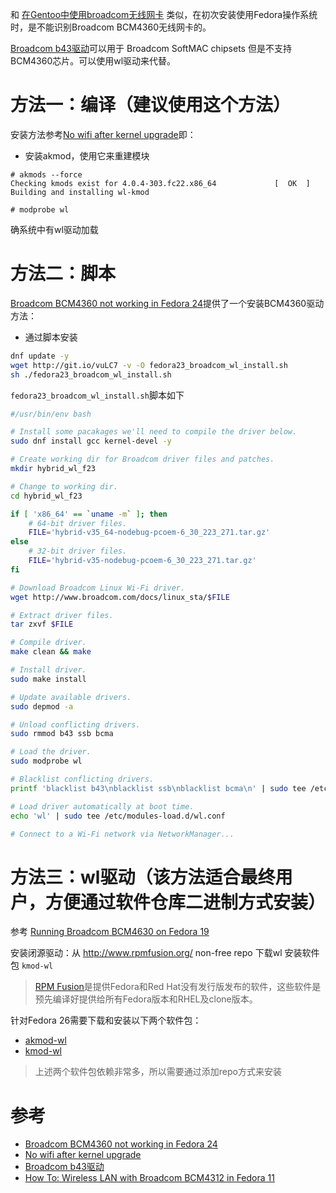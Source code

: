 和 [在Gentoo中使用broadcom无线网卡](../../gentoo/broadcom_wifi) 类似，在初次安装使用Fedora操作系统时，是不能识别Broadcom BCM4360无线网卡的。

[Broadcom b43驱动](https://wireless.wiki.kernel.org/en/users/Drivers/b43)可以用于 Broadcom SoftMAC chipsets 但是不支持 BCM4360芯片。可以使用wl驱动来代替。

# 方法一：编译（建议使用这个方法）

安装方法参考[No wifi after kernel upgrade](https://ask.fedoraproject.org/en/question/69411/no-wifi-after-kernel-upgrade/)即：

* 安装akmod，使用它来重建模块

```
# akmods --force 
Checking kmods exist for 4.0.4-303.fc22.x86_64             [  OK  ] 
Building and installing wl-kmod

# modprobe wl
```

确系统中有wl驱动加载

# 方法二：脚本

[Broadcom BCM4360 not working in Fedora 24](https://www.reddit.com/r/Fedora/comments/4t3psm/broadcom_bcm4360_not_working_in_fedora_24/)提供了一个安装BCM4360驱动方法：


* 通过脚本安装

```bash
dnf update -y
wget http://git.io/vuLC7 -v -O fedora23_broadcom_wl_install.sh
sh ./fedora23_broadcom_wl_install.sh
```

`fedora23_broadcom_wl_install.sh`脚本如下

```bash
#/usr/bin/env bash

# Install some pacakages we'll need to compile the driver below.
sudo dnf install gcc kernel-devel -y

# Create working dir for Broadcom driver files and patches.
mkdir hybrid_wl_f23

# Change to working dir.
cd hybrid_wl_f23

if [ 'x86_64' == `uname -m` ]; then
	# 64-bit driver files.
	FILE='hybrid-v35_64-nodebug-pcoem-6_30_223_271.tar.gz'
else
	# 32-bit driver files.
	FILE='hybrid-v35-nodebug-pcoem-6_30_223_271.tar.gz'
fi

# Download Broadcom Linux Wi-Fi driver.
wget http://www.broadcom.com/docs/linux_sta/$FILE

# Extract driver files.
tar zxvf $FILE

# Compile driver.
make clean && make

# Install driver.
sudo make install

# Update available drivers.
sudo depmod -a

# Unload conflicting drivers.
sudo rmmod b43 ssb bcma

# Load the driver.
sudo modprobe wl

# Blacklist conflicting drivers.
printf 'blacklist b43\nblacklist ssb\nblacklist bcma\n' | sudo tee /etc/modprobe.d/wl.conf

# Load driver automatically at boot time.
echo 'wl' | sudo tee /etc/modules-load.d/wl.conf

# Connect to a Wi-Fi network via NetworkManager...
```

# 方法三：wl驱动（该方法适合最终用户，方便通过软件仓库二进制方式安装）

参考 [Running Broadcom BCM4630 on Fedora 19](https://ask.fedoraproject.org/en/question/34399/running-broadcom-bcm4630-on-fedora-19/)

安装闭源驱动：从 http://www.rpmfusion.org/  non-free repo 下载wl 安装软件包 `kmod-wl`

> [RPM Fusion](https://rpmfusion.org/)是提供Fedora和Red Hat没有发行版发布的软件，这些软件是预先编译好提供给所有Fedora版本和RHEL及clone版本。

针对Fedora 26需要下载和安装以下两个软件包：

* [akmod-wl](http://download1.rpmfusion.org/nonfree/fedora/releases/26/Everything/x86_64/os/repoview/akmod-wl.html)
* [kmod-wl](http://download1.rpmfusion.org/nonfree/fedora/releases/26/Everything/x86_64/os/repoview/kmod-wl.html)

> 上述两个软件包依赖非常多，所以需要通过添加repo方式来安装

# 参考

* [Broadcom BCM4360 not working in Fedora 24](https://www.reddit.com/r/Fedora/comments/4t3psm/broadcom_bcm4360_not_working_in_fedora_24/)
* [No wifi after kernel upgrade](https://ask.fedoraproject.org/en/question/69411/no-wifi-after-kernel-upgrade/)
* [Broadcom b43驱动](https://wireless.wiki.kernel.org/en/users/Drivers/b43)
* [How To: Wireless LAN with Broadcom BCM4312 in Fedora 11](https://gofedora.com/how-to-wireless-lan-broadcom-bcm4312-fedora-11/)